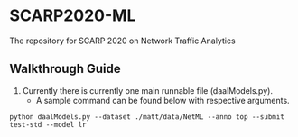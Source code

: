 # SCARP2020-ML
The repository for SCARP 2020 on Network Traffic Analytics

## Walkthrough Guide
1. Currently there is currently one main runnable file (daalModels.py).
    - A sample command can be found below with respective arguments.
    
`python daalModels.py --dataset ./matt/data/NetML --anno top --submit test-std --model lr`
